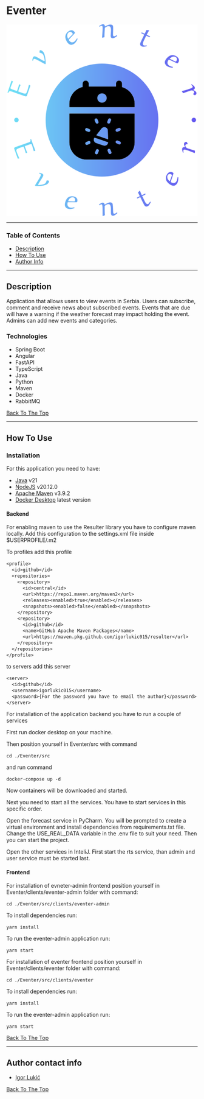 # Eventer

![Project Image](src/clients/eventer/src/assets/eventer_logo.svg)

---

### Table of Contents

-   [Description](#description)
-   [How To Use](#how-to-use)
-   [Author Info](#author-contact-info)

---

## Description

Application that allows users to view events in Serbia.
Users can subscribe, comment and receive news about subscribed events.
Events that are due will have a warning if the weather forecast may impact holding the event.
Admins can add new events and categories.

### Technologies

-   Spring Boot
-   Angular
-   FastAPI
-   TypeScript
-   Java
-   Python
-   Maven
-   Docker
-   RabbitMQ

[Back To The Top](#eventer)

---

## How To Use

### Installation

For this application you need to have:
- [Java](https://www.oracle.com/java/technologies/javase/jdk21-archive-downloads.html) v21
- [NodeJS](https://nodejs.org/) v20.12.0
- [Apache Maven](https://maven.apache.org/) v3.9.2
- [Docker Desktop](https://www.docker.com/products/docker-desktop/) latest version

#### Backend

For enabling maven to use the Resulter library you have to configure maven locally.
Add this configuration to the settings.xml file inside $USERPROFILE/.m2

To profiles add this profile

```
<profile>
  <id>github</id>
  <repositories>
    <repository>
      <id>central</id>
      <url>https://repo1.maven.org/maven2</url>
      <releases><enabled>true</enabled></releases>
      <snapshots><enabled>false</enabled></snapshots>
    </repository>
    <repository>
      <id>github</id>
      <name>GitHub Apache Maven Packages</name>
      <url>https://maven.pkg.github.com/igorlukic015/resulter</url>
    </repository>
  </repositories>
</profile>
```

to servers add this server

```
<server>
  <id>github</id>
  <username>igorlukic015</username>
  <password>{For the password you have to email the author}</password>
</server>
```

For installation of the application backend you have to run a couple of services

First run docker desktop on your machine.

Then position yourself in Eventer/src with command

```
cd ./Eventer/src 
```

and run command

```
docker-compose up -d
```

Now containers will be downloaded and started.

Next you need to start all the services.
You have to start services in this specific order.

Open the forecast service in PyCharm. You will be prompted to create a virtual environment and install dependencies from requirements.txt file.
Change the USE_REAL_DATA variable in the .env file to suit your need.
Then you can start the project.

Open the other services in InteliJ.
First start the rts service, than admin and user service must be started last.


#### Frontend

For installation of evneter-admin frontend position yourself in Eventer/clients/eventer-admin folder with command:

```
cd ./Eventer/src/clients/eventer-admin
```

To install dependencies run:

```
yarn install
```

To run the eventer-admin application run:

```
yarn start
```

For installation of eventer frontend position yourself in Eventer/clients/eventer folder with command:

```
cd ./Eventer/src/clients/eventer
```

To install dependencies run:

```
yarn install
```

To run the eventer-admin application run:

```
yarn start
```

[Back To The Top](#eventer)

---

## Author contact info

-   [Igor Lukić](mailto:igor.lukic015@gmail.com)

[Back To The Top](#eventer)
